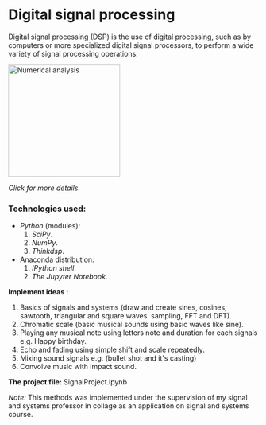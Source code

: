 # Digital signal processing
Digital signal processing (DSP) is the use of digital processing, such as by computers or more specialized digital signal processors, to perform a wide variety of signal processing operations.

<a href="https://en.wikipedia.org/wiki/Numerical_analysis">
<img src="https://ocw.mit.edu/resources/res-6-008-digital-signal-processing-spring-2011/res-6-008s11.jpg" alt="Numerical analysis" style="width:225px;border:0;">
</a>

*Click for more details.*
### Technologies used:
- *Python* (modules):
  1. *SciPy*.
  2. *NumPy*.
  3. *Thinkdsp*.
- Anaconda distribution:
  1. *IPython shell*.
  2. *The Jupyter Notebook*.

**Implement ideas :**
1. Basics of signals and systems (draw and create sines, cosines, sawtooth, triangular and square waves. sampling, FFT and DFT).
2. Chromatic scale (basic musical sounds using basic waves like sine).
3. Playing any musical note using letters note and duration for each signals e.g. Happy birthday.
4. Echo and fading using simple shift and scale repeatedly.
5. Mixing sound signals e.g. (bullet shot and it's casting)
6. Convolve music with impact sound.

**The project file:**
SignalProject.ipynb

*Note:*
This methods was implemented under the supervision of my signal and systems professor in collage as an application on signal and systems course.
